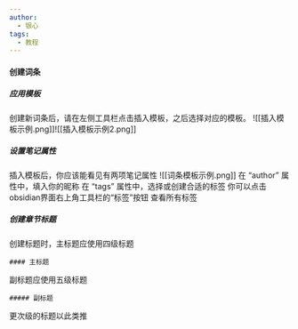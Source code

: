 ```yaml
---
author:
  - 银心
tags:
  - 教程
---
```

#### 创建词条

##### 应用模板
创建新词条后，请在左侧工具栏点击插入模板，之后选择对应的模板。
![[插入模板示例.png]]![[插入模板示例2.png]]
##### 设置笔记属性
插入模板后，你应该能看见有两项笔记属性
![[词条模板示例.png]]
在 “author” 属性中，填入你的昵称
在 “tags” 属性中，选择或创建合适的标签
你可以点击obsidian界面右上角工具栏的“标签”按钮 查看所有标签
##### 创建章节标题
创建标题时，主标题应使用四级标题
```
#### 主标题
```
副标题应使用五级标题
```
##### 副标题
```
更次级的标题以此类推